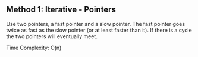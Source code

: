 ## Method 1: Iterative - Pointers

Use two pointers, a fast pointer and a slow pointer. The fast pointer goes twice as fast as the slow pointer (or at least faster than it). If there is a cycle the two pointers will eventually meet.

Time Complexity: O(n)
